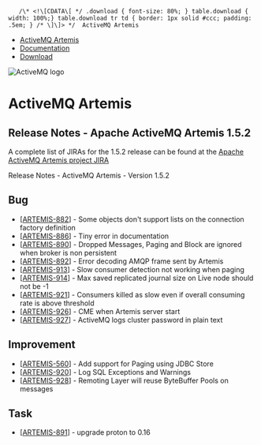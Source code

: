        /\* <!\[CDATA\[ */ .download { font-size: 80%; } table.download { width: 100%;} table.download tr td { border: 1px solid #ccc; padding: .5em; } /* \]\]> */  ActiveMQ Artemis

*   [ActiveMQ Artemis](index.html)
*   [Documentation](docs.md)
*   [Download](OverviewOverview/Overview/download.md)

![ActiveMQ logo](/images/activemq-logo.png)

ActiveMQ Artemis
================

Release Notes - Apache ActiveMQ Artemis 1.5.2
---------------------------------------------

A complete list of JIRAs for the 1.5.2 release can be found at the [Apache ActiveMQ Artemis project JIRA](https://issues.apache.org/jira/secure/ReleaseNote.jspa?projectId=12315920&version=12338833")

Release Notes - ActiveMQ Artemis - Version 1.5.2

Bug
---

*   \[[ARTEMIS-882](https://issues.apache.org/jira/browse/ARTEMIS-882)\] \- Some objects don't support lists on the connection factory definition
*   \[[ARTEMIS-886](https://issues.apache.org/jira/browse/ARTEMIS-886)\] \- Tiny error in documentation
*   \[[ARTEMIS-890](https://issues.apache.org/jira/browse/ARTEMIS-890)\] \- Dropped Messages, Paging and Block are ignored when broker is non persistent
*   \[[ARTEMIS-892](https://issues.apache.org/jira/browse/ARTEMIS-892)\] \- Error decoding AMQP frame sent by Artemis
*   \[[ARTEMIS-913](https://issues.apache.org/jira/browse/ARTEMIS-913)\] \- Slow consumer detection not working when paging
*   \[[ARTEMIS-914](https://issues.apache.org/jira/browse/ARTEMIS-914)\] \- Max saved replicated journal size on Live node should not be -1
*   \[[ARTEMIS-921](https://issues.apache.org/jira/browse/ARTEMIS-921)\] \- Consumers killed as slow even if overall consuming rate is above threshold
*   \[[ARTEMIS-926](https://issues.apache.org/jira/browse/ARTEMIS-926)\] \- CME when Artemis server start
*   \[[ARTEMIS-927](https://issues.apache.org/jira/browse/ARTEMIS-927)\] \- ActiveMQ logs cluster password in plain text

Improvement
-----------

*   \[[ARTEMIS-560](https://issues.apache.org/jira/browse/ARTEMIS-560)\] \- Add support for Paging using JDBC Store
*   \[[ARTEMIS-920](https://issues.apache.org/jira/browse/ARTEMIS-920)\] \- Log SQL Exceptions and Warnings
*   \[[ARTEMIS-928](https://issues.apache.org/jira/browse/ARTEMIS-928)\] \- Remoting Layer will reuse ByteBuffer Pools on messages

Task
----

*   \[[ARTEMIS-891](https://issues.apache.org/jira/browse/ARTEMIS-891)\] \- upgrade proton to 0.16
